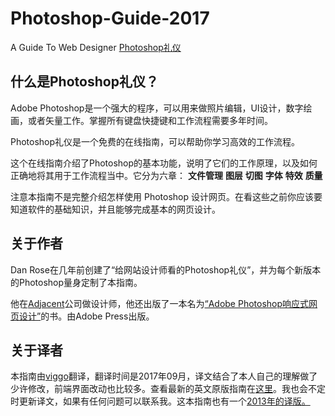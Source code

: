 # Photoshop-Guide-2017
A Guide To Web Designer  <a href="http://viggoz.com/photoshopetiquette">Photoshop礼仪</a>

<div class="content">
                                <h2>什么是Photoshop礼仪？</h2>
                                <p>Adobe Photoshop是一个强大的程序，可以用来做照片编辑，UI设计，数字绘画，或者矢量工作。掌握所有键盘快捷键和工作流程需要多年时间。</p>
                                <p>Photoshop礼仪是一个免费的在线指南，可以帮助你学习高效的工作流程。</p>
                                <p>这个在线指南介绍了Photoshop的基本功能，说明了它们的工作原理，以及如何正确地将其用于工作流程当中。它分为六章： <strong>文件管理</strong> <strong>图层</strong> <strong>切图</strong> <strong>字体</strong> <strong>特效</strong> <strong>质量</strong></p>
                                <p>注意本指南不是完整介绍怎样使用 Photoshop 设计网页。在看这些之前你应该要知道软件的基础知识，并且能够完成基本的网页设计。</p>
                            </div>
                        </div>
                        <div class="content-container content-text odd first">
                            <div class="content">
                                <h2>关于作者</h2>
                                <p>Dan Rose在几年前创建了“给网站设计师看的Photoshop礼仪”，并为每个新版本的Photoshop量身定制了本指南。</p>
                                <p>他在<a href="http://weareadjacent.com/" target="_blank">Adjacent</a>公司做设计师，他还出版了一本名为<a href="http://www.adobepress.com/store/responsive-web-design-with-adobe-photoshop-9780134035635" target="_blank">“Adobe Photoshop响应式网页设计”</a>的书。由Adobe Press出版。</p>
                            </div>
                        </div>
                        <div class="content-container content-text even last">
                            <div class="content">
                                <h2>关于译者</h2>
                                <p>本指南由<a href="http://viggoz.com" target="_blank">viggo</a>翻译，翻译时间是2017年09月，译文结合了本人自己的理解做了少许修改，前端界面改动也比较多。查看最新的英文原版指南在<a href="http://photoshopetiquette.com/">这里</a>。我也会不定时更新译文，如果有任何问题可以联系我。这本指南也有一个<a href="http://hao.uisdc.com/ps/">2013年的译版。</a></p>
